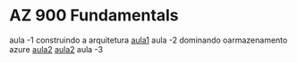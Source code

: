 # AZ 900 Fundamentals
aula -1 construindo a arquitetura
[aula1](azure.jpg)
aula -2 dominando oarmazenamento azure
[aula2](azure2.jpg)
[aula2](azure2-1.jpg)
aula -3 
